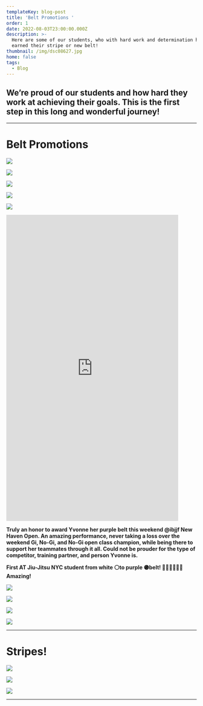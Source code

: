 ```yaml
---
templateKey: blog-post
title: 'Belt Promotions '
order: 1
date: 2022-08-03T23:00:00.000Z
description: >-
  Here are some of our students, who with hard work and determination have
  earned their stripe or new belt!
thumbnail: /img/dsc08627.jpg
home: false
tags:
  - Blog
---
```

## **We’re proud of our students and how hard they work at achieving their goals. This is the first step in this long and wonderful journey!**

- - -

# **Belt Promotions**

![](/img/dsc05500.jpg)

![](/img/dsc05253.jpg)

![](/img/dsc05131.jpg)

![](/img/dsc03186.jpg)

![](/img/dsc03150.jpg)

<iframe width="455" height="809" src="https://www.youtube.com/embed/CgAuLe2gxmQ" title="Yvonne Purple Belt Promotion" frameborder="0" allow="accelerometer; autoplay; clipboard-write; encrypted-media; gyroscope; picture-in-picture" allowfullscreen></iframe>

<bh>

**Truly an honor to award Yvonne her purple belt this weekend @ibjjf New Haven Open. An amazing performance, never taking a loss over the weekend Gi, No-Gi, and No-Gi open class champion, while being there to support her teammates through it all. Could not be prouder for the type of competitor, training partner, and person Yvonne is.** 

**First AT Jiu-Jitsu NYC student from white ⚪to purple 🟣belt! 👏🏾👏🏾👏🏾 Amazing!**

![](/img/20220814_174133.jpg)

![](/img/dsc08502.jpg)

![](/img/dsc08512.jpg)

![](/img/dsc08590.jpg)

- - -

# Stripes!

![](/img/dsc03175.jpg)

![](/img/img-1238.jpg)

![](/img/dsc08464.jpg)

- - -
